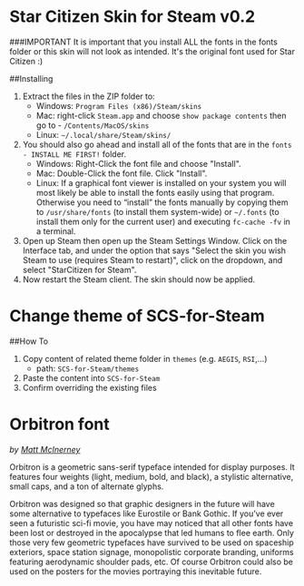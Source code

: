 Star Citizen Skin for Steam v0.2
============================

###IMPORTANT
It is important that you install ALL the fonts in the fonts folder or this skin will not look as intended. It's the original font used for Star Citizen :)

##Installing

1. Extract the files in the ZIP folder to:
	- Windows: `Program Files (x86)/Steam/skins`
	- Mac: right-click `Steam.app` and choose `show package contents` then go to - `/Contents/MacOS/skins`
	- Linux: `~/.local/share/Steam/skins/`
2. You should also go ahead and install all of the fonts that are in the `fonts - INSTALL ME FIRST!` folder.
	- Windows: Right-Click the font file and choose "Install".
	- Mac: Double-Click the font file. Click "Install".
	- Linux: If a graphical font viewer is installed on your system you will most likely be able to install the fonts easily using that program. Otherwise you need to “install” the fonts manually by copying them to `/usr/share/fonts` (to install them system-wide) or `~/.fonts` (to install them only for the current user) and executing `fc-cache -fv` in a terminal.
3. Open up Steam then open up the Steam Settings Window. Click on the Interface tab, and under the option that says "Select the skin you wish Steam to use (requires Steam to restart)", click on the dropdown, and select "StarCitizen for Steam".
4. Now restart the Steam client. The skin should now be applied.

Change theme of SCS-for-Steam
=============================

##How To

1. Copy content of related theme folder in `themes` (e.g. `AEGIS`, `RSI`,...)
    - path: `SCS-for-Steam/themes`
2. Paste the content into `SCS-for-Steam`
3. Confirm overriding the existing files

Orbitron font
=============
_by [Matt McInerney](http://pixelspread.com)_

Orbitron is a geometric sans-serif typeface intended for display purposes. It features four weights (light, medium, bold, and black), a stylistic alternative, small caps, and a ton of alternate glyphs. 

Orbitron was designed so that graphic designers in the future will have some alternative to typefaces like Eurostile or Bank Gothic. If you’ve ever seen a futuristic sci-fi movie, you have may noticed that all other fonts have been lost or destroyed in the apocalypse that led humans to flee earth. Only those very few geometric typefaces have survived to be used on spaceship exteriors, space station signage, monopolistic corporate branding, uniforms featuring aerodynamic shoulder pads, etc. Of course Orbitron could also be used on the posters for the movies portraying this inevitable future.
